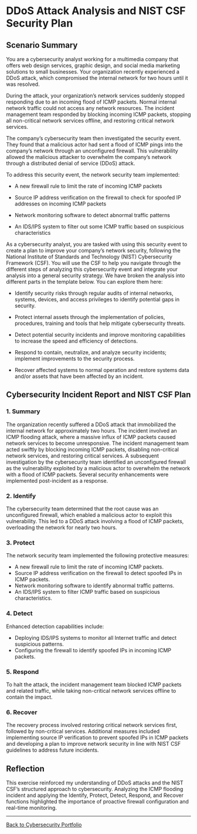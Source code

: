 # DDoS Attack Analysis and NIST CSF Security Plan

## Scenario Summary
You are a cybersecurity analyst working for a multimedia company that offers web design services, graphic design, and social media marketing solutions to small businesses. Your organization recently experienced a DDoS attack, which compromised the internal network for two hours until it was resolved.

During the attack, your organization’s network services suddenly stopped responding due to an incoming flood of ICMP packets. Normal internal network traffic could not access any network resources. The incident management team responded by blocking incoming ICMP packets, stopping all non-critical network services offline, and restoring critical network services. 

The company’s cybersecurity team then investigated the security event. They found that a malicious actor had sent a flood of ICMP pings into the company’s network through an unconfigured firewall. This vulnerability allowed the malicious attacker to overwhelm the company’s network through a distributed denial of service (DDoS) attack. 

To address this security event, the network security team implemented: 

- A new firewall rule to limit the rate of incoming ICMP packets

- Source IP address verification on the firewall to check for spoofed IP addresses on incoming ICMP packets

- Network monitoring software to detect abnormal traffic patterns

- An IDS/IPS system to filter out some ICMP traffic based on suspicious characteristics

As a cybersecurity analyst, you are tasked with using this security event to create a plan to improve your company’s network security, following the National Institute of Standards and Technology (NIST) Cybersecurity Framework (CSF). You will use the CSF to help you navigate through the different steps of analyzing this cybersecurity event and integrate your analysis into a general security strategy. We have broken the analysis into different parts in the template below. You can explore them here:

- Identify security risks through regular audits of internal networks, systems, devices, and access privileges to identify potential gaps in security. 

- Protect internal assets through the implementation of policies, procedures, training and tools that help mitigate cybersecurity threats. 

- Detect potential security incidents and improve monitoring capabilities to increase the speed and efficiency of detections. 

- Respond to contain, neutralize, and analyze security incidents; implement improvements to the security process. 

- Recover affected systems to normal operation and restore systems data and/or assets that have been affected by an incident. 

## Cybersecurity Incident Report and NIST CSF Plan

### 1. Summary
The organization recently suffered a DDoS attack that immobilized the internal network for approximately two hours. 
The incident involved an ICMP flooding attack, where a massive influx of ICMP packets caused network services to become unresponsive. 
The incident management team acted swiftly by blocking incoming ICMP packets, disabling non-critical network services, and restoring critical services. 
A subsequent investigation by the cybersecurity team identified an unconfigured firewall as the vulnerability exploited by a malicious actor to overwhelm the network with a flood of ICMP packets. 
Several security enhancements were implemented post-incident as a response.

### 2. Identify
The cybersecurity team determined that the root cause was an unconfigured firewall, which enabled a malicious actor to exploit this vulnerability. This led to a DDoS attack involving a flood of ICMP packets, overloading the network for nearly two hours.

### 3. Protect
The network security team implemented the following protective measures:
- A new firewall rule to limit the rate of incoming ICMP packets.
- Source IP address verification on the firewall to detect spoofed IPs in ICMP packets.
- Network monitoring software to identify abnormal traffic patterns.
- An IDS/IPS system to filter ICMP traffic based on suspicious characteristics.

### 4. Detect
Enhanced detection capabilities include:
- Deploying IDS/IPS systems to monitor all Internet traffic and detect suspicious patterns.
- Configuring the firewall to identify spoofed IPs in incoming ICMP packets.

### 5. Respond
To halt the attack, the incident management team blocked ICMP packets and related traffic, while taking non-critical network services offline to contain the impact.

### 6. Recover
The recovery process involved restoring critical network services first, followed by non-critical services. 
Additional measures included implementing source IP verification to prevent spoofed IPs in ICMP packets and developing a plan to improve network security in line with NIST CSF guidelines to address future incidents.

## Reflection
This exercise reinforced my understanding of DDoS attacks and the NIST CSF’s structured approach to cybersecurity. 
Analyzing the ICMP flooding incident and applying the Identify, Protect, Detect, Respond, and Recover functions highlighted the importance of proactive firewall configuration and real-time monitoring. 

---
[Back to Cybersecurity Portfolio](README.md)
